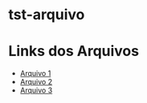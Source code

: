 # tst-arquivo
<!DOCTYPE html>
<html lang="en">
<head>
    <meta charset="UTF-8">
    <meta name="viewport" content="width=device-width, initial-scale=1.0">
    <title>Minha Página Principal</title>
</head>
<body>
    <h1>Links dos Arquivos</h1>
    <ul>
        <li><a href="https://7paulus.github.io/tst-arquivo/Descri%C3%A7%C3%A3o-do-Tema.html">Arquivo 1</a></li>
        <li><a href="caminho/para/seu_arquivo_2">Arquivo 2</a></li>
        <li><a href="caminho/para/seu_arquivo_3">Arquivo 3</a></li>
        <!-- Adicione mais links conforme necessário -->
    </ul>
</body>
</html>
